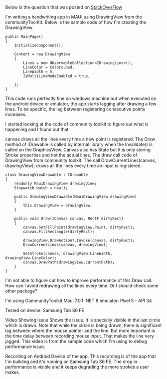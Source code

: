 Below is the question that was posted on [StackOverFlow](https://stackoverflow.com/questions/78051566/improving-performance-of-the-draw-calls-of-maui-graphicsview)

I'm writing a handwriting app in MAUI using DrawingView from the communityToolKit. Below is the sample code of how I'm creating the DrawingView

```
public MainPage()
{
    InitializeComponent();

    Content = new DrawingView
    {
        Lines = new ObservableCollection<IDrawingLine>(),
        LineColor = Colors.Red,
        LineWidth = 5,
        IsMultiLineModeEnabled = true,

    };
}
```
This code runs perfectly fine on windows machine but when executed on the android device or emulator, the app starts lagging after drawing a few lines. To be specific, the lag between registering consecutive points increases.

I started looking at the code of community toolkit to figure out what is happening and I found out that

canvas draws all the lines every time a new point is registered.
The Draw method of IDrawable is called by internal library when the Invalidate() is called on the GraphicsView.
Canvas also has State but it is only storing Stroke properties and not the actual lines.
The draw call code of DrawingView from community toolkit. The call DrawCurrentLines(canvas, drawingView); draws all the lines every time an input is registered.

```
class DrawingViewDrawable : IDrawable
{
    readonly MauiDrawingView drawingView;
    Stopwatch watch = new();

    public DrawingViewDrawable(MauiDrawingView drawingView)
    {
        this.drawingView = drawingView;
    }

    public void Draw(ICanvas canvas, RectF dirtyRect)
    {
        canvas.SetFillPaint(drawingView.Paint, dirtyRect);
        canvas.FillRectangle(dirtyRect);

        drawingView.DrawAction?.Invoke(canvas, dirtyRect);
        DrawCurrentLines(canvas, drawingView);

        SetStroke(canvas, drawingView.LineWidth, drawingView.LineColor);
        canvas.DrawPath(drawingView.currentPath);
    }
}
```
I'm not able to figure out how to improve performance of this Draw call. How can I avoid redrawing all the lines every time. Or I should check some other package?


I'm using 
CommunityToolkit.Maui 7.0.1 
.NET 8 
emulator: Pixel 5 - API 34

Tested on device: Samsung Tab S6 FE

Video Showing Issue Shows the issue. It is specially visible in the last circle which is drawn. Note that while the circle is being drawn, there is significant lag between where the mouse pointer and the line. But more important is the time delay between recording mouse input. That makes the line very jagged. This video is from the sample code which I'm using to debug performance issue.

Recording on Android Device of the app. This recording is of the app that I'm building and it's running on Samsung Tab S6 FE. The drop in performance is visible and it keeps degrading the more strokes a user makes.